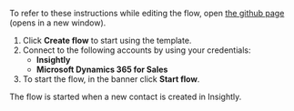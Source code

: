 To refer to these instructions while editing the flow, open [the github page](Sync%20Insightly%20contacts%20with%20Microsoft%20Dynamics%20365%20contacts_instructions.md) (opens in a new window).

1.	Click **Create flow** to start using the template.
2.	Connect to the following accounts by using your credentials:
      - **Insightly**
      - **Microsoft Dynamics 365 for Sales** 
3.	To start the flow, in the banner click **Start flow**.

The flow is started when a new contact is created in Insightly.
